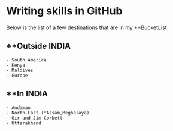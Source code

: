 # Writing skills in GitHub

Below is the list of a few destinations that are in my **BucketList

## **Outside INDIA
    - South America
    - Kenya
    - Maldives
    - Europe

## **In INDIA
    - Andaman
    - North-East (*Assam,Meghalaya)
    - Gir and Jim Corbett
    - Uttarakhand
